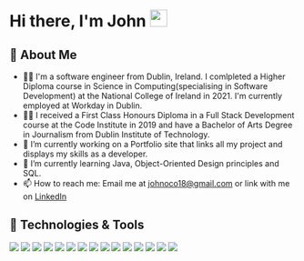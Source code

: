 # Hi there, I'm John <img src="https://raw.githubusercontent.com/MartinHeinz/MartinHeinz/master/wave.gif" width="30px">

## :bearded_person: About Me

- :man_technologist: I'm a software engineer from Dublin, Ireland. I comlpleted a Higher Diploma course in Science in Computing(specialising in Software Development) at the National College of Ireland in 2021. I'm currently employed at Workday in Dublin. 
- :man_student: I received a First Class Honours Diploma in a Full Stack Development course at the Code Institute in 2019 and have a Bachelor of Arts Degree in Journalism from Dublin Institute of Technology. 
- 🔭 I’m currently working on a Portfolio site that links all my project and displays my skills as a developer.
- 🌱 I’m currently learning Java, Object-Oriented Design principles and SQL. 
- 📫 How to reach me: Email me at johnoco18@gmail.com or link with me on [LinkedIn](https://www.linkedin.com/in/john-o-connor-527904170/)

## 🔧 Technologies & Tools

![](https://img.shields.io/badge/Code-HTML-informational?style=plastic&logo=html5&logoColor=white&color=2bbc8a)
![](https://img.shields.io/badge/Code-CSS-informational?style=plastic&logo=css3&logoColor=white&color=2bbc8a)
![](https://img.shields.io/badge/Code-JavaScript-informational?style=plastic&logo=JavaScript&logoColor=white&color=2bbc8a)
![](https://img.shields.io/badge/Code-JQuery-informational?style=plastic&logo=jquery&logoColor=white&color=2bbc8a)
![](https://img.shields.io/badge/Code-Python-informational?style=plastic&logo=python&logoColor=white&color=2bbc8a)
![](https://img.shields.io/badge/Code-Java-informational?style=plastic&logo=java&logoColor=white&color=2bbc8a)
![](https://img.shields.io/badge/Tool-MySQL-informational?style=plastic&logo=mysql&logoColor=white&color=2bbc8a)
![](https://img.shields.io/badge/Tool-MongoDB-informational?style=plastic&logo=mongodb&logoColor=white&color=2bbc8a)
![](https://img.shields.io/badge/Framework-Bootstrap-informational?style=plastic&logo=bootstrap&logoColor=white&color=2bbc8a)
![](https://img.shields.io/badge/Framework-Flask-informational?style=plastic&logo=flask&logoColor=white&color=2bbc8a)
![](https://img.shields.io/badge/Framework-Django-informational?style=plastic&logo=django&logoColor=white&color=2bbc8a)
![](https://img.shields.io/badge/Platform-Heroku-informational?style=plastic&logo=heroku&logoColor=white&color=2bbc8a)
![](https://img.shields.io/badge/Cloud-AmazonAWS-informational?style=plastic&logo=amazon-aws&logoColor=white&color=2bbc8a)
![](https://img.shields.io/badge/IDE-VisualStudio-informational?style=plastic&logo=visual-studio&logoColor=white&color=2bbc8a)
![](https://img.shields.io/badge/IDE-GitPod-informational?style=plastic&logo=gitpod&logoColor=white&color=2bbc8a)


<!--
**johnnycistudent/johnnycistudent** is a ✨ _special_ ✨ repository because its `README.md` (this file) appears on your GitHub profile.

Here are some ideas to get you started:

- 🔭 I’m currently working on ...
- 🌱 I’m currently learning ...
- 👯 I’m looking to collaborate on ...
- 🤔 I’m looking for help with ...
- 💬 Ask me about ...
- 📫 How to reach me: ...
- 😄 Pronouns: ...
- ⚡ Fun fact: ...
-->
